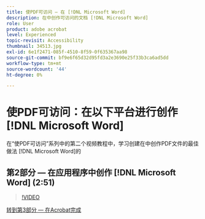 ```yaml
---
title: 使PDF可访问 — 在 [!DNL Microsoft Word]
description: 在中创作可访问的文档 [!DNL Microsoft Word]
role: User
product: adobe acrobat
level: Experienced
topic-revisit: Accessibility
thumbnail: 34513.jpg
exl-id: 6e1f2471-085f-4510-8f59-0f635367aa98
source-git-commit: bf9e6f65d32d95fd3a2e3690e25f33b3ca6ad5dd
workflow-type: tm+mt
source-wordcount: '44'
ht-degree: 0%

---
```


# 使PDF可访问：在以下平台进行创作 [!DNL Microsoft Word]

在“使PDF可访问”系列中的第二个视频教程中，学习创建在中创作PDF文件的最佳做法 [!DNL Microsoft Word]的

## 第2部分 — 在应用程序中创作 [!DNL Microsoft Word] (2:51)

>[!VIDEO](https://video.tv.adobe.com/v/34513?hidetitle=true)

[转到第3部分 — 在Acrobat完成](finishing-in-acrobat.md)